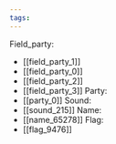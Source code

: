 ```yaml
---
tags:
---
```

Field_party:
- [[field_party_1]]
- [[field_party_0]]
- [[field_party_2]]
- [[field_party_3]]
Party:
- [[party_0]]
Sound:
- [[sound_215]]
Name:
- [[name_65278]]
Flag:
- [[flag_9476]]
